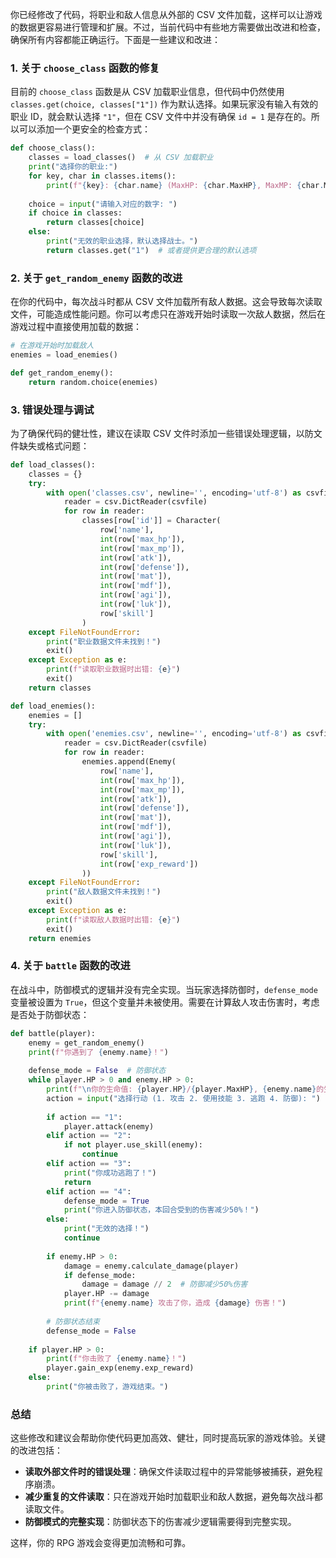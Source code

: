 你已经修改了代码，将职业和敌人信息从外部的 CSV 文件加载，这样可以让游戏的数据更容易进行管理和扩展。不过，当前代码中有些地方需要做出改进和检查，确保所有内容都能正确运行。下面是一些建议和改进：

### 1. **关于 `choose_class` 函数的修复**

目前的 `choose_class` 函数是从 CSV 加载职业信息，但代码中仍然使用 `classes.get(choice, classes["1"])` 作为默认选择。如果玩家没有输入有效的职业 ID，就会默认选择 `"1"`，但在 CSV 文件中并没有确保 `id = 1` 是存在的。所以可以添加一个更安全的检查方式：

```python
def choose_class():
    classes = load_classes()  # 从 CSV 加载职业
    print("选择你的职业:")
    for key, char in classes.items():
        print(f"{key}: {char.name} (MaxHP: {char.MaxHP}, MaxMP: {char.MaxMP}, ATK: {char.ATK}, DEF: {char.DEF}, MAT: {char.MAT}, MDF: {char.MDF}, AGI: {char.AGI}, LUK: {char.LUK}, 技能: {char.skill})")
    
    choice = input("请输入对应的数字: ")
    if choice in classes:
        return classes[choice]
    else:
        print("无效的职业选择，默认选择战士。")
        return classes.get("1")  # 或者提供更合理的默认选项
```

### 2. **关于 `get_random_enemy` 函数的改进**

在你的代码中，每次战斗时都从 CSV 文件加载所有敌人数据。这会导致每次读取文件，可能造成性能问题。你可以考虑只在游戏开始时读取一次敌人数据，然后在游戏过程中直接使用加载的数据：

```python
# 在游戏开始时加载敌人
enemies = load_enemies()

def get_random_enemy():
    return random.choice(enemies)
```

### 3. **错误处理与调试**

为了确保代码的健壮性，建议在读取 CSV 文件时添加一些错误处理逻辑，以防文件缺失或格式问题：

```python
def load_classes():
    classes = {}
    try:
        with open('classes.csv', newline='', encoding='utf-8') as csvfile:
            reader = csv.DictReader(csvfile)
            for row in reader:
                classes[row['id']] = Character(
                    row['name'],
                    int(row['max_hp']),
                    int(row['max_mp']),
                    int(row['atk']),
                    int(row['defense']),
                    int(row['mat']),
                    int(row['mdf']),
                    int(row['agi']),
                    int(row['luk']),
                    row['skill']
                )
    except FileNotFoundError:
        print("职业数据文件未找到！")
        exit()
    except Exception as e:
        print(f"读取职业数据时出错: {e}")
        exit()
    return classes

def load_enemies():
    enemies = []
    try:
        with open('enemies.csv', newline='', encoding='utf-8') as csvfile:
            reader = csv.DictReader(csvfile)
            for row in reader:
                enemies.append(Enemy(
                    row['name'],
                    int(row['max_hp']),
                    int(row['max_mp']),
                    int(row['atk']),
                    int(row['defense']),
                    int(row['mat']),
                    int(row['mdf']),
                    int(row['agi']),
                    int(row['luk']),
                    row['skill'],
                    int(row['exp_reward'])
                ))
    except FileNotFoundError:
        print("敌人数据文件未找到！")
        exit()
    except Exception as e:
        print(f"读取敌人数据时出错: {e}")
        exit()
    return enemies
```

### 4. **关于 `battle` 函数的改进**

在战斗中，防御模式的逻辑并没有完全实现。当玩家选择防御时，`defense_mode` 变量被设置为 `True`，但这个变量并未被使用。需要在计算敌人攻击伤害时，考虑是否处于防御状态：

```python
def battle(player):
    enemy = get_random_enemy()
    print(f"你遇到了 {enemy.name}！")
    
    defense_mode = False  # 防御状态
    while player.HP > 0 and enemy.HP > 0:
        print(f"\n你的生命值: {player.HP}/{player.MaxHP}, {enemy.name}的生命值: {enemy.HP}/{enemy.MaxHP}")
        action = input("选择行动 (1. 攻击 2. 使用技能 3. 逃跑 4. 防御): ")
        
        if action == "1":
            player.attack(enemy)
        elif action == "2":
            if not player.use_skill(enemy):
                continue
        elif action == "3":
            print("你成功逃跑了！")
            return
        elif action == "4":
            defense_mode = True
            print("你进入防御状态，本回合受到的伤害减少50%！")
        else:
            print("无效的选择！")
            continue
        
        if enemy.HP > 0:
            damage = enemy.calculate_damage(player)
            if defense_mode:
                damage = damage // 2  # 防御减少50%伤害
            player.HP -= damage
            print(f"{enemy.name} 攻击了你，造成 {damage} 伤害！")
        
        # 防御状态结束
        defense_mode = False
        
    if player.HP > 0:
        print(f"你击败了 {enemy.name}！")
        player.gain_exp(enemy.exp_reward)
    else:
        print("你被击败了，游戏结束。")
```

### 总结

这些修改和建议会帮助你使代码更加高效、健壮，同时提高玩家的游戏体验。关键的改进包括：

- **读取外部文件时的错误处理**：确保文件读取过程中的异常能够被捕获，避免程序崩溃。
- **减少重复的文件读取**：只在游戏开始时加载职业和敌人数据，避免每次战斗都读取文件。
- **防御模式的完整实现**：防御状态下的伤害减少逻辑需要得到完整实现。

这样，你的 RPG 游戏会变得更加流畅和可靠。